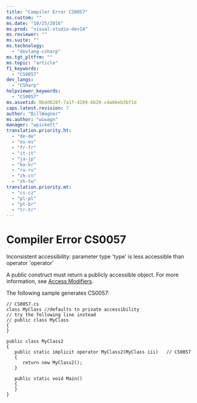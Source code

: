 ```yaml
---
title: "Compiler Error CS0057"
ms.custom: ""
ms.date: "10/25/2016"
ms.prod: "visual-studio-dev14"
ms.reviewer: ""
ms.suite: ""
ms.technology: 
  - "devlang-csharp"
ms.tgt_pltfrm: ""
ms.topic: "article"
f1_keywords: 
  - "CS0057"
dev_langs: 
  - "CSharp"
helpviewer_keywords: 
  - "CS0057"
ms.assetid: 0bdd628f-7a1f-4209-bb28-c4a66eb3bf1d
caps.latest.revision: 7
author: "BillWagner"
ms.author: "wiwagn"
manager: "wpickett"
translation.priority.ht: 
  - "de-de"
  - "es-es"
  - "fr-fr"
  - "it-it"
  - "ja-jp"
  - "ko-kr"
  - "ru-ru"
  - "zh-cn"
  - "zh-tw"
translation.priority.mt: 
  - "cs-cz"
  - "pl-pl"
  - "pt-br"
  - "tr-tr"
---
```

# Compiler Error CS0057
Inconsistent accessibility: parameter type 'type' is less accessible than operator 'operator'  
  
 A public construct must return a publicly accessible object. For more information, see [Access Modifiers](../../csharp/programming-guide/classes-and-structs/access-modifiers.md).  
  
 The following sample generates CS0057:  
  
```  
// CS0057.cs  
class MyClass //defaults to private accessibility  
// try the following line instead  
// public class MyClass  
{  
}  
  
public class MyClass2  
{  
   public static implicit operator MyClass2(MyClass iii)   // CS0057  
   {  
      return new MyClass2();  
   }  
  
   public static void Main()  
   {  
   }  
}  
```